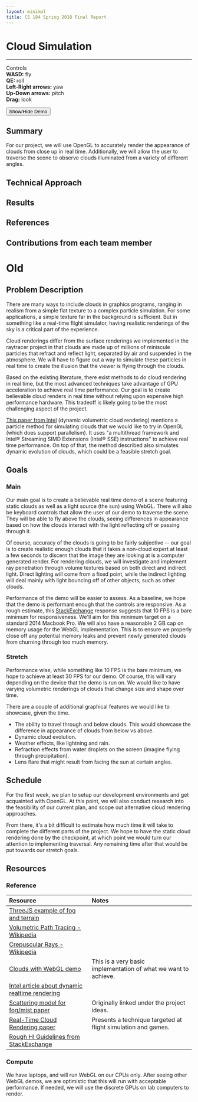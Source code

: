 ```yaml
---
layout: minimal
title: CS 184 Spring 2018 Final Report
---
```

# Cloud Simulation

---
<link rel="stylesheet" href="assets/css/main.css?version=1.3"/>

<div id="container">
<canvas id="maincanvas"></canvas>
<div class="controls_container">
<p>
Controls <br/>
<b>WASD:</b> fly<br/>
<b>QE:</b> roll<br/>
<b>Left-Right arrows:</b> yaw<br/>
<b>Up-Down arrows:</b> pitch<br/>
<b>Drag:</b> look
</p>
</div>

<div id="canvas-stats">
</div>
</div>

<button type="button" id="demo" class="btn btn-primary">Show/Hide Demo</button>

<script>
var button = document.getElementById('demo');

button.onclick = function() {
    var div = document.getElementById('container');
    if (div.style.display !== 'none') {
        div.style.display = 'none';
    }
    else {
        div.style.display = 'block';
    }
};

var canvas = document.getElementById('maincanvas');
canvas.style.width ='100%';
canvas.style.height = '480px';
canvas.width  = canvas.offsetWidth;
canvas.height = canvas.offsetHeight;
</script>

<!-- vertex and fragment shader for point cloud -->
<script type="x-shader/x-vertex" id="v_shader">
// we need to retain the alpha values between vertex and frag
attribute vec4 aVertexPosition;

uniform mat4 uModelViewMatrix;
uniform mat4 uProjectionMatrix;

varying float alpha;

void main() {
  gl_Position = uProjectionMatrix * uModelViewMatrix * aVertexPosition;
}

</script>
<script type="x-shader/x-fragment" id="f_shader">

varying float alpha
varying vec3 color

void main() {
  gl_FragColor = vec4(color, alpha)
}
</script>

<script src="assets/js/three.min.js"></script>
<script src="assets/js/FlyControls.js"></script>
<script src="assets/js/Sky.js"></script>
<script src="assets/js/Lensflare.js"></script>
<script src="assets/js/Stats.js"></script>
<script src="assets/js/main.js?version=1.4"></script>

## Summary
For our project, we will use OpenGL to accurately render the appearance of
clouds from close up in real time. Additionally, we will allow the user to
traverse the scene to observe clouds illuminated from a variety of
different angles.

## Technical Approach

## Results

## References

## Contributions from each team member


# Old


## Problem Description
There are many ways to include clouds in graphics programs, ranging in
realism from a simple flat texture to a complex particle simulation. For
some applications, a simple texture far in the background is sufficient.
But in something like a real-time flight simulator, having realistic
renderings of the sky is a critical part of the experience.

Cloud renderings differ from the surface renderings we implemented in the
raytracer project in that clouds are made up of millions of miniscule
particles that refract and reflect light, separated by air and suspended
in the atmosphere. We will have to figure out a way to simulate these
particles in real time to create the illusion that the viewer is flying
through the clouds.

Based on the existing literature, there exist methods to do cloud
rendering in real time, but the most advanced techniques take advantage of
GPU acceleration to achieve real time performance. Our goal is to create
believable cloud renders in real time without relying upon expensive high
performance hardware. This tradeoff is likely going to be the most
challenging aspect of the project.

[This paper from
Intel](https://software.intel.com/en-us/articles/dynamic-volumetric-cloud-rendering-for-games-on-multi-core-platforms/)
(dynamic volumetric cloud rendering) mentions a particle method for
simulating clouds that we would like to try in OpenGL (which does support
        parallelism). It uses "a multithread framework and Intel® Streaming SIMD
Extensions (Intel® SSE) instructions" to achieve real time performance. On
top of that, the method described also simulates dynamic evolution of
clouds, which could be a feasible stretch goal.

## Goals

### Main
Our main goal is to create a believable real time demo of a scene
featuring static clouds as well as a light source (the sun) using WebGL.
There will also be keyboard controls that allow the user of our demo to
traverse the scene. They will be able to fly above the clouds, seeing
differences in appearance based on how the clouds interact with the light
reflecting off or passing through it.

Of course, accuracy of the clouds is going to be fairly subjective -- our
goal is to create realistic enough clouds that it takes a non-cloud expert
at least a few seconds to discern that the image they are looking at is a
computer generated render. For rendering clouds, we will investigate and
implement ray penetration through volume textures based on both direct and
indirect light. Direct lighting will come from a fixed point, while the
indirect lighting will deal mainly with light bouncing off of other
objects, such as other clouds.

Performance of the demo will be easier to assess. As a baseline, we hope that
the demo is performant enough that the controls are responsive. As a rough
estimate, this
[StackExchange](https://ux.stackexchange.com/questions/3830/ui-lag-whats-considered-smooth)
response suggests that 10 FPS is a bare minimum for responsiveness. We'll aim
for this minimum target on a standard 2014 Macbook Pro. We will also have a
reasonable 2 GB cap on memory usage for the WebGL implementation. This is to
ensure we properly close off any potential memory leaks and prevent newly
generated clouds from churning through too much memory.

### Stretch
Performance wise, while something like 10 FPS is the bare minimum, we hope
to achieve at least 30 FPS for our demo. Of course, this will vary
depending on the device that the demo is run on. We would like to have
varying volumetric renderings of clouds that change size and shape over
time.

There are a couple of additional graphical features we would like to
showcase, given the time.
* The ability to travel through and below clouds. This would showcase the
difference in appearance of clouds from below vs above.
* Dynamic cloud evolution.
* Weather effects, like lightning and rain.
* Refraction effects from water droplets on the screen (imagine flying
        through precipitation).
* Lens flare that might result from facing the sun at certain angles.


## Schedule
For the first week, we plan to setup our development environments and get
acquainted with OpenGL. At this point, we will also conduct research into
the feasibility of our current plan, and scope out alternative cloud
rendering approaches.

From there, it's a bit difficult to estimate how much time it will take to
complete the different parts of the project. We hope to have the static
cloud rendering done by the checkpoint, at which point we would turn our
attention to implementing traversal. Any remaining time after that would
be put towards our stretch goals.

## Resources
### Reference

| Resource | Notes |
| :-- | :-- |
| [ThreeJS example of fog and terrain](https://threejs.org/examples/#webgl_geometry_terrain_fog) | |
| [Volumetric Path Tracing - Wikipedia](https://en.wikipedia.org/wiki/Volumetric_path_tracing) | |
| [Crepuscular Rays - Wikipedia](https://en.wikipedia.org/wiki/Crepuscular_rays) | |
| [Clouds with WebGL demo](http://www.html5code.com/gallery/mr-doob-clouds/)| This is a very basic implementation of what we want to achieve.
| [Intel article about dynamic realtime rendering](https://software.intel.com/en-us/articles/dynamic-volumetric-cloud-rendering-for-games-on-multi-core-platforms/) |
| [Scattering model for fog/mist paper](https://cseweb.ucsd.edu/~ravir/papers/singlescat/scattering.pdf) | Originally linked under the project ideas. |
| [Real-Time Cloud Rendering paper](https://pdfs.semanticscholar.org/a999/d556007e2782c470dd3948b91676f37b7261.pdf) | Presents a technique targeted at flight simulation and games. |
| [Rough HI Guidelines from StackExchange](https://ux.stackexchange.com/questions/3830/ui-lag-whats-considered-smooth ) ||

### Compute
We have laptops, and will run WebGL on our CPUs only. After seeing other
WebGL demos, we are optimistic that this will run with acceptable
performance. If needed, we will use the discrete GPUs on lab computers to
render.

